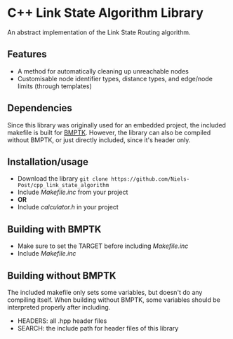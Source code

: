 C++ Link State Algorithm Library
============================

An abstract implementation of the Link State Routing algorithm.

Features 
---
- A method for automatically cleaning up unreachable nodes
- Customisable node identifier types, distance types, and edge/node limits (through templates)

Dependencies
-----
Since this library was originally used for an embedded project, the included makefile is built for [BMPTK](http://github.com/wovo/bmptk).
However, the library can also be compiled without BMPTK, or just directly included, since it's header only. 


Installation/usage
-----
- Download the library `git clone https://github.com/Niels-Post/cpp_link_state_algorithm`
- Include *Makefile.inc* from your project
- **OR**
- Include *calculator.h* in your project

Building with BMPTK
----
- Make sure to set the TARGET before including *Makefile.inc*
- Include *Makefile.inc*


Building without BMPTK
----
The included makefile only sets some variables, but doesn't do any compiling itself. When building without BMPTK, some variables should be interpreted properly after including.
- HEADERS: all .hpp header files
- SEARCH: the include path for header files of this library 


